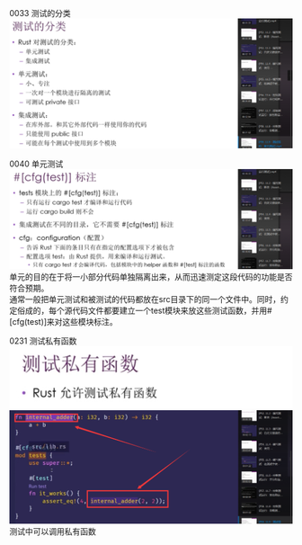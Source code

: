 0033 测试的分类
![](../images/2021-07-08-13-15-31.png)

0040 单元测试
![](../images/2021-07-08-13-21-22.png)
单元的目的在于将一小部分代码单独隔离出来，从而迅速测定这段代码的功能是否符合预期。  
通常一般把单元测试和被测试的代码都放在src目录下的同一个文件中。同时，约定俗成的，每个源代码文件都要建立一个test模块来放这些测试函数，并用#[cfg(test)]来对这些模块标注。

0231 测试私有函数
![](../images/2021-07-08-13-22-39.png)
![](../images/2021-07-08-13-23-36.png)
测试中可以调用私有函数